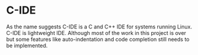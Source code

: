 # C-IDE

As the name suggests C-IDE is a C and C++ IDE for systems running Linux. C-IDE is lightweight IDE. Although most of the work in this project is over but some features like auto-indentation and code completion still needs to be implemented.
